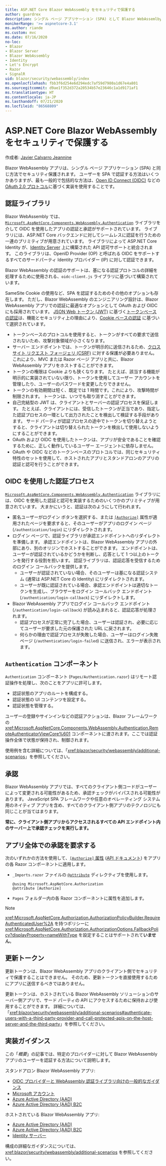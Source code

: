 ```yaml
---
title: ASP.NET Core Blazor WebAssembly をセキュリティで保護する
author: guardrex
description: シングル ページ アプリケーション (SPA) として Blazor WebAssemlby アプリをセキュリティで保護する方法について説明します。
monikerRange: '>= aspnetcore-3.1'
ms.author: riande
ms.custom: mvc
ms.date: 07/16/2020
no-loc:
- Blazor
- Blazor Server
- Blazor WebAssembly
- Identity
- Let's Encrypt
- Razor
- SignalR
uid: blazor/security/webassembly/index
ms.openlocfilehash: fbb3f6d254e6d294edc7af59d7980a1d67e4a801
ms.sourcegitcommit: d9ae1f352d372a20534b57e23646c1a1d9171af1
ms.translationtype: HT
ms.contentlocale: ja-JP
ms.lasthandoff: 07/21/2020
ms.locfileid: "86568809"
---
```

# <a name="secure-aspnet-core-blazor-webassembly"></a>ASP.NET Core Blazor WebAssembly をセキュリティで保護する

作成者: [Javier Calvarro Jeannine](https://github.com/javiercn)

Blazor WebAssembly アプリは、シングル ページ アプリケーション (SPA) と同じ方法でセキュリティ保護されます。 ユーザーを SPA で認証する方法はいくつかありますが、最も一般的で包括的な方法は、[Open ID Connect (OIDC)](https://openid.net/connect/) などの [OAuth 2.0 プロトコル](https://oauth.net/)に基づく実装を使用することです。

## <a name="authentication-library"></a>認証ライブラリ

Blazor WebAssembly では、[`Microsoft.AspNetCore.Components.WebAssembly.Authentication`](https://www.nuget.org/packages/Microsoft.AspNetCore.Components.WebAssembly.Authentication/) ライブラリを介して OIDC を使用したアプリの認証と承認がサポートされています。 ライブラリには、ASP.NET Core バックエンドに対してシームレスに認証を行うための一連のプリミティブが用意されています。 ライブラリによって ASP.NET Core Identity が、[Identity Server](https://identityserver.io/) 上に構築された API 認可サポートと統合されます。 このライブラリは、OpenID Provider (OP) と呼ばれる OIDC をサポートするすべてのサードパーティ Identity プロバイダー (IP) に対して認証できます。

Blazor WebAssembly の認証のサポートは、基になる認証プロトコルの詳細を処理するために使用される、`oidc-client.js` ライブラリに基づいて構築されています。

SameSite Cookie の使用など、SPA を認証するためのその他のオプションも存在します。 ただし、Blazor WebAssembly のエンジニアリング設計は、Blazor WebAssembly アプリでの認証に最適なオプションとして OAuth および OIDC にも採用されています。 [JSON Web トークン (JWT)](https://self-issued.info/docs/draft-ietf-oauth-json-web-token.html) に基づく[トークンベースの認証](xref:security/anti-request-forgery#token-based-authentication)は、機能とセキュリティ上の理由により、[Cookie ベースの認証](xref:security/anti-request-forgery#cookie-based-authentication) に基づいて選択されています。

* トークンベースのプロトコルを使用すると、トークンがすべての要求で送信されないため、攻撃対象領域が小さくなります。
* サーバー エンドポイントでは、トークンが明示的に送信されるため、[クロスサイト リクエスト フォージェリ (CSRF)](xref:security/anti-request-forgery) に対する保護が必要ありません。 これにより、MVC または Razor ページ アプリと共に、Blazor WebAssembly アプリをホストすることができます。
* トークンの権限は Cookie よりも狭くなります。 たとえば、該当する機能が明示的に実装されていない限り、トークンを使用してユーザー アカウントを管理したり、ユーザーのパスワードを変更したりできません。
* トークンの有効期間は短く、既定では 1 時間です。これにより、攻撃時間が制限されます。 トークンは、いつでも取り消すことができます。
* 自己完結型の JWT は、クライアントとサーバーの認証プロセスを保証します。 たとえば、クライアントには、受信したトークンが正当であり、指定した認証プロセスの一環として出力されたことを検出して検証する手段があります。 サード パーティが認証プロセスの途中でトークンを切り替えようとすると、クライアントは切り替えられたトークンを検出して使用しないようにすることができます。
* OAuth および OIDC を使用したトークンは、アプリが安全であることを確認するために、正しく動作しているユーザー エージェントに依存しません。
* OAuth や OIDC などのトークンベースのプロトコルでは、同じセキュリティ特性のセットを使用して、ホストされたアプリとスタンドアロンのアプリの認証と認可を行うことができます。

## <a name="authentication-process-with-oidc"></a>OIDC を使用した認証プロセス

[`Microsoft.AspNetCore.Components.WebAssembly.Authentication`](https://www.nuget.org/packages/Microsoft.AspNetCore.Components.WebAssembly.Authentication/) ライブラリには、OIDC を使用した認証と認可を実装するためのいくつかのプリミティブが用意されています。 大まかにいうと、認証は次のようにして行われます。

* 匿名ユーザーがログイン ボタンを選択する、または [`[Authorize]`](xref:Microsoft.AspNetCore.Authorization.AuthorizeAttribute) 属性が適用されたページを要求すると、そのユーザーがアプリのログイン ページ (`/authentication/login`) にリダイレクトされます。
* ログイン ページで、認証ライブラリが承認エンドポイントへのリダイレクトを準備します。 承認エンドポイントは、Blazor WebAssembly アプリの外部にあり、別のオリジンでホストすることができます。 エンドポイントは、ユーザーが認証されているかどうかを判断し、応答として 1 つ以上のトークンを発行する役割を担います。 認証ライブラリは、認証応答を受信するためのログイン コールバックを提供します。
  * ユーザーが認証されていない場合、そのユーザーは基になる認証システム (通常は ASP.NET Core の Identity) にリダイレクトされます。
  * ユーザーが既に認証されている場合、承認エンドポイントは適切なトークンを生成し、ブラウザーをログイン コールバック エンドポイント (`/authentication/login-callback`) にリダイレクトします。
* Blazor WebAssembly アプリでログイン コールバック エンドポイント (`/authentication/login-callback`) が読み込まれると、認証応答が処理されます。
  * 認証プロセスが正常に完了した場合、ユーザーは認証され、必要に応じてユーザーが要求した元の保護された URL に戻されます。
  * 何らかの理由で認証プロセスが失敗した場合、ユーザーはログイン失敗ページ (`/authentication/login-failed`) に送信され、エラーが表示されます。

## <a name="authentication-component"></a>`Authentication` コンポーネント

`Authentication` コンポーネント (`Pages/Authentication.razor`) はリモート認証操作を処理し、次のことをアプリに許可します。

* 認証状態のアプリのルートを構成する。
* 認証状態の UI コンテンツを設定する。
* 認証状態を管理する。

ユーザーの登録やサインインなどの認証アクションは、Blazor フレームワークの <xref:Microsoft.AspNetCore.Components.WebAssembly.Authentication.RemoteAuthenticatorViewCore%601> コンポーネントに渡されます。ここでは認証操作全体で状態が保持され、制御されます。

使用例を含む詳細については、「<xref:blazor/security/webassembly/additional-scenarios>」を参照してください。

## <a name="authorization"></a>承認

Blazor WebAssembly アプリでは、すべてのクライアント側コードがユーザーによって変更される可能性があるため、承認チェックがバイパスされる可能性があります。 JavaScript SPA フレームワークや任意のオペレーティング システム用のネイティブ アプリを含め、すべてのクライアント側アプリのテクノロジにも同じことが当てはまります。

**常に、クライアント側アプリからアクセスされるすべての API エンドポイント内のサーバー上で承認チェックを実行します。**

## <a name="require-authorization-for-the-entire-app"></a>アプリ全体での承認を要求する

次のいずれかの方法を使用して、[`[Authorize]` 属性](xref:blazor/security/index#authorize-attribute) ([API ドキュメント](xref:System.Web.Mvc.AuthorizeAttribute)) をアプリの各 Razor コンポーネントに適用します。

* `_Imports.razor` ファイルの [`@attribute`](xref:mvc/views/razor#attribute) ディレクティブを使用します。

  ```razor
  @using Microsoft.AspNetCore.Authorization
  @attribute [Authorize]
  ```

* `Pages` フォルダー内の各 Razor コンポーネントに属性を追加します。

> [!NOTE]
> <xref:Microsoft.AspNetCore.Authorization.AuthorizationPolicyBuilder.RequireAuthenticatedUser%2A> を持つポリシーに <xref:Microsoft.AspNetCore.Authorization.AuthorizationOptions.FallbackPolicy?displayProperty=nameWithType> を設定することはサポートされて**いません**。

## <a name="refresh-tokens"></a>更新トークン

更新トークンは、Blazor WebAssembly アプリのクライアント側でセキュリティで保護することはできません。 そのため、更新トークンを直接使用するためにアプリに送信するべきではありません。

更新トークンは、ホストされている Blazor WebAssembly ソリューションのサーバー側アプリで、サード パーティの API にアクセスするために保持および使用することができます。 詳細については、「<xref:blazor/security/webassembly/additional-scenarios#authenticate-users-with-a-third-party-provider-and-call-protected-apis-on-the-host-server-and-the-third-party>」を参照してください。

## <a name="implementation-guidance"></a>実装ガイダンス

この「*概要*」の記事では、特定のプロバイダーに対して Blazor WebAssembly アプリのユーザーを認証する方法について説明します。

スタンドアロン Blazor WebAssembly アプリ:

* [OIDC プロバイダーと WebAssembly 認証ライブラリ向けの一般的なガイダンス](xref:blazor/security/webassembly/standalone-with-authentication-library)
* [Microsoft アカウント](xref:blazor/security/webassembly/standalone-with-microsoft-accounts)
* [Azure Active Directory (AAD)](xref:blazor/security/webassembly/standalone-with-azure-active-directory)
* [Azure Active Directory (AAD) B2C](xref:blazor/security/webassembly/standalone-with-azure-active-directory-b2c)

ホストされている Blazor WebAssembly アプリ:

* [Azure Active Directory (AAD)](xref:blazor/security/webassembly/hosted-with-azure-active-directory)
* [Azure Active Directory (AAD) B2C](xref:blazor/security/webassembly/hosted-with-azure-active-directory-b2c)
* [Identity サーバー](xref:blazor/security/webassembly/hosted-with-identity-server)

構成の詳細なガイダンスについては、<xref:blazor/security/webassembly/additional-scenarios> を参照してください。
